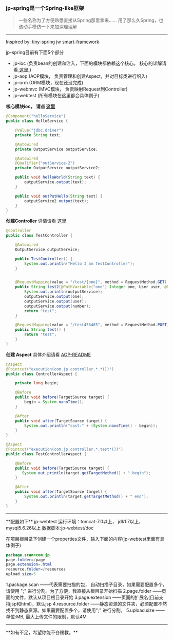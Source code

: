 ### jp-spring是一个Spring-like框架
> 一些名称为了方便熟悉直接从Spring那里拿来......
> 用了那么久Spring，也该动手模仿一下来加深理理解

<hr/>
Inspired by:
  <a href="https://github.com/code4craft/tiny-spring" > tiny-spring </a>
  <a href="https://github.com/menyouping/jw">jw</a>
  <a href="https://git.oschina.net/huangyong/smart-framework">smart-framework</a>

jp-spring目前有下面5个部分
- jp-ioc (负责bean的创建和注入，下面的模块都依赖这个核心。 核心的详解请看<a href="https://github.com/code4craft/tiny-spring"> 这里 </a>)
- jp-aop (AOP模块， 负责管理和创建Aspect，并对目标类进行织入)
- jp-orm (ORM模块，现在还没完成)
- jp-webmvc (MVC模块， 负责映射Request到Controller)
- jp-webtest (所有模块在这里都会具体例子)


**核心模块ioc， 请点 <a href="https://git.oschina.net/pj_zhong/jp-spring/blob/master/jp-ioc/README.md?dir=0&filepath=jp-ioc%2FREADME.md&oid=3999b5e82cf0cf5f7ff12400bcb392e9d95dd287&sha=6db89758dd2d1e377c27c77858ead1c4f3b777f8">这里</a>**
```java
@Component("helloService")
public class HelloService {

    @Value("jdbc.driver")
    private String text;

    @Autowired
    private OutputService outputService;

    @Autowired
    @Qualifier("outService-2")
    private OutputService outputService2;

    public void helloWorld(String text) {
        outputService.output(text);
    }

    public void outPutHello(String text) {
        outputService2.output(text);
    }
}
```

**创建Controller**
详情请看 <a href="https://git.oschina.net/pj_zhong/jp-spring/blob/master/jp-spring-webmvc/READEME.md?dir=0&filepath=jp-spring-webmvc%2FREADEME.md&oid=aa4d8c10cd15757acf404baf8542d707c9d90456&sha=6a73525cdf0582043385b33126c4430c254e8c84">这里</a> 
```java
@Controller
public class TestController {

    @Autowired
    OutputService outputService;

    public TestController() {
        System.out.println("Hello I am TestController");
    }


    @RequestMapping(value = "/test/{one}", method = RequestMethod.GET)
    public String test2(@PathVariable("one") Integer one, User user, @RequestParam("number") Float number) {
        System.out.println(outputService);
        outputService.output(one);
        outputService.output(user);
        outputService.output(number);
        return "test";
    }

    @RequestMapping(value = "/test456465", method = RequestMethod.POST)
    public String test() {
        return "test";
    }
}
```

**创建 Aspect**
具体介绍请看 <a href="https://git.oschina.net/pj_zhong/jp-spring/blob/master/jp-aop/READEME.md?dir=0&filepath=jp-aop%2FREADEME.md&oid=753d50f8e9bf9d34a6363c8b935d801637a7a23c&sha=523f58efd9782c9a67704d17e92805e469e59a1d">AOP-README</a>
```java
@Aspect
@Pointcut("execution(com.jp.controller.*.*())")
public class ControllerAspect {

    private long begin;

    @Before
    public void before(TargetSource target) {
        begin = System.nanoTime();
    }

    @After
    public void after(TargetSource target) {
        System.out.println("cost:" + (System.nanoTime() - begin));
    }
}

@Aspect
@Pointcut("execution(com.jp.controller.*.test*())")
public class TestControllerAspect {

    @Before
    public void before(TargetSource target) {
       System.out.println(target.getTargetMethod() + " begin");
    }

    @After
    public void after(TargetSource target) {
        System.out.println(target.getTargetMethod() + " end");
    }
}
```

<hr/>
**配置如下**
jp-webtest
运行环境：tomcat-7.0以上， jdk1.7以上， mysql5.6.26以上
数据脚本:jp-webtest/doc


在项目根目录下创建一个properties文件，输入下面的内容(jp-webtest里面有具体例子)
```java
package.scan=com.jp
page.folder=/page
page.extension=.html
resource.folder=/resources
upload.size=5
```

1.package.scan ——代表需要扫描的包， 自动扫描子目录，如果需要配置多个，请使用 ";" 进行分割。为了方便，我直接从根目录开始扫描
2.page.folder ——页面的文件，默认从项目根目录开始
3.page.extension ——页面的扩展名(目前支持jsp和html)，默认jsp
4.resource.folder ——静态资源的文件夹，必须配置不然找不到静态资源。如果需要配置多个，请使用";" 进行分割。
5.upload.size ——  单位:MB, 最大上传文件的限制，默认4M
<hr>
**如有不足，希望你能不吝赐教。**